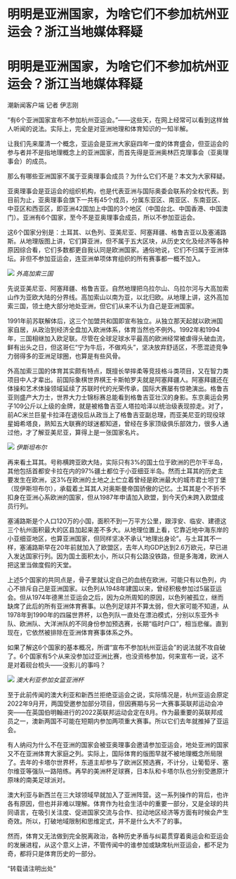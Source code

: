 # 明明是亚洲国家，为啥它们不参加杭州亚运会？浙江当地媒体释疑

# 明明是亚洲国家，为啥它们不参加杭州亚运会？浙江当地媒体释疑

潮新闻客户端 记者 伊志刚

“有6个亚洲国家宣布不参加杭州亚运会。”——这些天，在网上经常可以看到这样耸人听闻的说法。实际上，完全是对亚洲地理和体育知识的一知半解。

让我们先来厘清一个概念，亚运会是亚洲大家庭四年一度的体育盛会，但亚运会的参与者并不是指地理概念上的亚洲国家，而首先得是亚洲奥林匹克理事会（亚奥理事会）的成员。

那么有哪些亚洲国家不属于亚奥理事会成员？为什么它们不是？本文为大家释疑。

亚奥理事会是亚运会的组织机构，也是代表亚洲与国际奥委会联系的全权代表。到目前为止，亚奥理事会旗下一共有45个成员，分属东亚区、南亚区、东南亚区、中亚区和西亚区，即亚洲42国加上中国的3个地区（中国台北、中国香港、中国澳门）。亚洲有6个国家，至今不是亚奥理事会成员，所以不参加亚运会。

这6个国家分别是：土耳其、以色列、亚美尼亚、阿塞拜疆、格鲁吉亚以及塞浦路斯。从地理版图上讲，它们算亚洲，但不属于五大区块，从历史文化及经济等各种原因综合看，它们多数都更自我认同是欧洲国家。通俗地说，它们不归属于亚洲体坛。非但不参加亚运会，连亚洲单项体育组织的所有赛事都一概不加入。

![](https://inews.gtimg.com/om_bt/OlIdK2wCiHpYz5qOndfRIjrdRwD21lTAF3BuRPtG3jh4oAA/1000)
_外高加索三国_

先说亚美尼亚、阿塞拜疆、格鲁吉亚。自然地理把乌拉尔山、乌拉尔河与大高加索山作为亚欧大陆的分界线。高加索山以南为亚，以北归欧。从地理上讲，这外高加索三国，领土绝大部分地处亚洲，但它们从来不认为自己是亚洲国家。

1991年前苏联解体后，这三个加盟共和国即宣布独立。从独立那天起就以欧洲国家自居，从政治到经济全盘加入欧洲体系，体育当然也不例外。1992年和1994年，三国相继加入欧足联。尽管在全球足球水平最高的欧洲经常被虐得头破血流，鲜有出头之日，但这哥仨“宁为牛后，不做鸡头”，坚决放弃舒适区，不愿混迹竞争力弱得多的亚洲足球圈，也算是有些风骨。

外高加索三国的体育其实颇有特点，既擅长举摔柔等竞技格斗类项目，又在智力类项目中人才辈出。前国际象棋世界棋王卡斯帕罗夫就是阿塞拜疆人。阿塞拜疆还在体操和艺术体操领域延续了苏联时代的光荣传承，国际大赛屡有惊艳演出。格鲁吉亚则盛产大力士，世界大力士锦标赛总能看到格鲁吉亚壮汉的身影。东京奥运会男子109公斤以上级的金牌，就是被格鲁吉亚人塔拉哈泽以统治级表现掠走。对了，前AC米兰巨星卡拉泽在退役后从政当上了格鲁吉亚副总理，而亚美尼亚的现役球星姆希塔良，熟知五大联赛的球迷都知道，曾经在多家顶级俱乐部效力，很多人通过他，才了解亚美尼亚，算得上是一张国家名片。

![](https://inews.gtimg.com/om_bt/OMhkxRxsSgUYpxQaRPHl6E_TSdKGNUfof8H2V2xVfllHIAA/1000)
_伊斯坦布尔_

再来看土耳其。号称横跨亚欧大陆，实际只有3%的国土位于欧洲的巴尔干半岛，其他包括首都安卡拉在内的97%疆土都位于小亚细亚半岛。然而土耳其的历史主要发生在欧洲，这3%在欧洲的土地之上伫立着曾经是欧洲最大的城市君士坦丁堡（现伊斯坦布尔），承载着土耳其人对奥斯曼帝国骄傲的记忆。土耳其是个不折不扣身在亚洲心系欧洲的国家，但从1987年申请加入欧盟，到今天仍未跨入欧盟成员行列。

塞浦路斯是个人口120万的小国，面积不到一万平方公里，跟淳安、临安、建德这三个杭州面积最大的区县加起来差不多大。从地理位置上看，它靠近地中海东岸的小亚细亚地区，也算亚洲国家，但同样坚决不承认“地理出身论”。与土耳其不一样，塞浦路斯早在20年前就加入了欧盟区，去年人均GDP达到2.6万欧元，早已进入发达国家行列。因为国土面积太小，所以只有公路没铁路，但是多海滩，欧洲人把这里当做度假的天堂。

上述5个国家的共同点是，骨子里就认定自己的血统在欧洲，可能只有以色列，内心不排斥自己是亚洲国家。以色列从1948年建国以来，曾经积极参加过5届亚运会。但从1974年德黑兰亚运会之后，因为众所周知的原因，以色列被孤立，继而缺席了此后的所有亚洲体育赛事。以色列足球并不算太弱，但大家可能不知道，从1978年到1990年的四届世界杯，以色列队一直处在漂泊模式，分别以东亚外卡队、欧洲队、大洋洲队的不同身份参加预选赛，长期“临时户口”，相当悲催。直到现在，它依然被排除在亚洲体育赛事体系之外。

如果了解这6个国家的基本概况，所谓“宣布不参加杭州亚运会”的说法就不攻自破了。6个国家有5个从来没参加过亚洲比赛，也没资格参加，何来宣布一说，这不是对着砚台梳头——没影儿的事吗？

![](https://inews.gtimg.com/om_bt/OIpvZCI-3wbUdpurkgtWr5rdI2qrfgMaw6ds0v3bKBkBwAA/1000)
_澳大利亚参加女篮亚洲杯_

至于此前传闻的澳大利亚和新西兰拒绝亚运会之说，实际情况是，杭州亚运会原定2022年9月开，两国受邀参加部分项目，但因赛期与另一大赛事英联邦运动会冲突——在英国伯明翰进行的2022英联邦运动会定在8月。作为最重要的英联邦成员之一，澳新两国不可能在短期内参加两项重大赛事。所以它们去年就推掉了亚运会。

有人纳闷为什么不在亚洲的国家会被亚奥理事会邀请参加亚运会，地处亚洲的国家又不在亚洲体育大家庭之列。实际上，国际体育的版图早就不被地理概念所局限了。去年的卡塔尔世界杯，东道主却参与了欧洲区预选赛，不计分，让葡萄牙、塞尔维亚等强队一路陪练。再早的美洲杯足球赛，日本队和卡塔尔队也分别受邀原汁原味的南美足球派对。

澳大利亚与新西兰在三大球领域早就加入了亚洲阵营。这一系列操作的背后，也许各有原因，但也并非难以理解。体育作为社会生活中的重要一部分，又是全球的共同语言，在吸引关注度、促进国家交流与合作、拉动地区经济等方面有时候会产生奇效。所以，打破地域限制和思维定式，并不是什么大不了的事。

然而，体育又无法做到完全脱离政治，各种历史矛盾与纠葛贯穿着奥运会和亚运会的发展进程，从这个意义上讲，不管传闻中的谁参加或缺席杭州亚运会，都不足为奇，都将只是体育历史的一部分。

“转载请注明出处”

